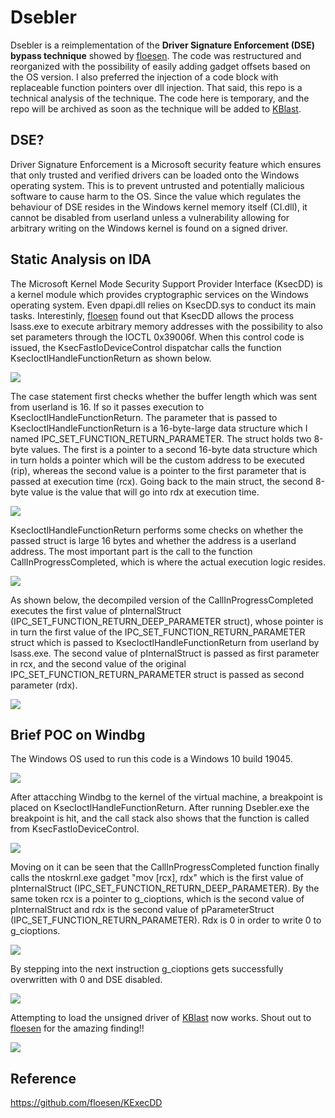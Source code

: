 # Dsebler
Dsebler is a reimplementation of the __Driver Signature Enforcement (DSE) bypass technique__ showed by [floesen](https://github.com/floesen/KExecDD). The code was restructured and reorganized with the possibility of easily adding gadget offsets based on the OS version. I also preferred the injection of a code block with replaceable function pointers over dll injection. That said, this repo is a technical analysis of the technique. The code here is temporary, and the repo will be archived as soon as the technique will be added to [KBlast](https://github.com/lem0nSec/KBlast).

## DSE?
Driver Signature Enforcement is a Microsoft security feature which ensures that only trusted and verified drivers can be loaded onto the Windows operating system. This is to prevent untrusted and potentially malicious software to cause harm to the OS. Since the value which regulates the behaviour of DSE resides in the Windows kernel memory itself (CI.dll), it cannot be disabled from userland unless a vulnerability allowing for arbitrary writing on the Windows kernel is found on a signed driver.

## Static Analysis on IDA
The Microsoft Kernel Mode Security Support Provider Interface (KsecDD) is a kernel module which provides cryptographic services on the Windows operating system. Even dpapi.dll relies on KsecDD.sys to conduct its main tasks. Interestinly, [floesen](https://github.com/floesen) found out that KsecDD allows the process lsass.exe to execute arbitrary memory addresses with the possibility to also set parameters through the IOCTL 0x39006f. When this control code is issued, the KsecFastIoDeviceControl dispatchar calls the function KsecIoctlHandleFunctionReturn as shown below.

![](pictures/3.png)


The case statement first checks whether the buffer length which was sent from userland is 16. If so it passes execution to KsecIoctlHandleFunctionReturn.
The parameter that is passed to KsecIoctlHandleFunctionReturn is a 16-byte-large data structure which I named IPC_SET_FUNCTION_RETURN_PARAMETER. The struct holds two 8-byte values. The first is a pointer to a second 16-byte data structure which in turn holds a pointer which will be the custom address to be executed (rip), whereas the second value is a pointer to the first parameter that is passed at execution time (rcx). Going back to the main struct, the second 8-byte value is the value that will go into rdx at execution time.

![](pictures/8.png)


 KsecIoctlHandleFunctionReturn performs some checks on whether the passed struct is large 16 bytes and whether the address is a userland address. The most important part is the call to the function CallInProgressCompleted, which is where the actual execution logic resides.

 ![](pictures/4.png)


 As shown below, the decompiled version of the CallInProgressCompleted executes the first value of pInternalStruct (IPC_SET_FUNCTION_RETURN_DEEP_PARAMETER struct), whose pointer is in turn the first value of the IPC_SET_FUNCTION_RETURN_PARAMETER struct which is passed to KsecIoctlHandleFunctionReturn from userland by lsass.exe. The second value of pInternalStruct is passed as first parameter in rcx, and the second value of the original IPC_SET_FUNCTION_RETURN_PARAMETER struct is passed as second parameter (rdx).


![](pictures/5.png)


## Brief POC on Windbg
The Windows OS used to run this code is a Windows 10 build 19045.

![](pictures/9.png)

After attacching Windbg to the kernel of the virtual machine, a breakpoint is placed on KsecIoctlHandleFunctionReturn. After running Dsebler.exe the breakpoint is hit, and the call stack also shows that the function is called from KsecFastIoDeviceControl.

![](pictures/1.png)


Moving on it can be seen that the CallInProgressCompleted function finally calls the ntoskrnl.exe gadget "mov \[rcx\], rdx" which is the first value of pInternalStruct (IPC_SET_FUNCTION_RETURN_DEEP_PARAMETER). By the same token rcx is a pointer to g_cioptions, which is the second value of pInternalStruct and rdx is the second value of pParameterStruct (IPC_SET_FUNCTION_RETURN_PARAMETER). Rdx is 0 in order to write 0 to g_cioptions.

![](pictures/2.png)


By stepping into the next instruction g_cioptions gets successfully overwritten with 0 and DSE disabled.

![](pictures/6.png)

Attempting to load the unsigned driver of [KBlast](https://github.com/lem0nSec/KBlast) now works. Shout out to [floesen](https://github.com/floesen) for the amazing finding!!

![](pictures/7.png)


## Reference
https://github.com/floesen/KExecDD
